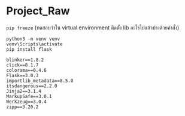# Project_Raw
 

```pip freeze``` (ทดสอบว่าใน virtual environment ติดตั้ง lib อะไรไปแล้วบ้างด้วยคำสั่ง)

```
python3 -m venv venv
venv\Scripts\activate
pip install flask
```



```
blinker==1.8.2
click==8.1.7
colorama==0.4.6
Flask==3.0.3
importlib_metadata==8.5.0
itsdangerous==2.2.0
Jinja2==3.1.4
MarkupSafe==3.0.1
Werkzeug==3.0.4
zipp==3.20.2
```